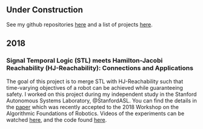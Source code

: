 ## Under Construction
See my github repositories [here](https://github.com/qizhantam) and a list of projects [here](https://tamqizhan.wixsite.com/portfolio/).

## 2018
### Signal Temporal Logic (STL) meets Hamilton-Jacobi Reachability (HJ-Reachability): Connections and Applications
The goal of this project is to merge STL with HJ-Reachability such that time-varying objectives of a robot can be achieved while guaranteeing safety. I worked on this project during my independent study in the Stanford Autonomous Systems Laboratory, @StanfordASL. You can find the details in the [paper](http://asl.stanford.edu/wp-content/papercite-data/pdf/Chen.Tam.Livingston.Pavone.WAFR18.pdf) which was recently accepted to the 2018 Workshop on the Algorithmic Foundations of Robotics. Videos of the experiments can be watched [here](https://www.youtube.com/watch?v=SI4bbBVkcgs&t=2s), and the code found [here](https://github.com/StanfordASL/stlhj).
